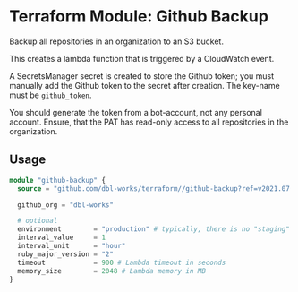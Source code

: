 # Terraform Module: Github Backup

Backup all repositories in an organization to an S3 bucket.

This creates a lambda function that is triggered by a CloudWatch event.

A SecretsManager secret is created to store the Github token; you must manually add the Github token to the secret after creation. The key-name must be `github_token`.

You should generate the token from a bot-account, not any personal account. Ensure, that the PAT has read-only access to all repositories in the organization.

## Usage

```terraform
module "github-backup" {
  source = "github.com/dbl-works/terraform//github-backup?ref=v2021.07.05"

  github_org = "dbl-works"

  # optional
  environment        = "production" # typically, there is no "staging" for repos.
  interval_value     = 1
  interval_unit      = "hour"
  ruby_major_version = "2"
  timeout            = 900 # Lambda timeout in seconds
  memory_size        = 2048 # Lambda memory in MB
}
```
